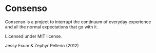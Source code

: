 Consenso
========

Consenso is a project to interrupt the continuum of everyday experience and all the normal expectations that go with it.

Licensed under MIT license.

Jessy Exum & Zephyr Pellerin (2012)
